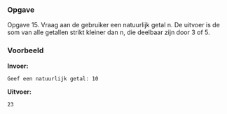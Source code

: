 ### Opgave

Opgave 15. Vraag aan de gebruiker een natuurlijk getal n. De uitvoer is de som van alle getallen strikt kleiner dan n, die deelbaar zijn door 3 of 5.


### Voorbeeld

**Invoer:**

    Geef een natuurlijk getal: 10

**Uitvoer:**

    23
